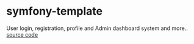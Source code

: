 # symfony-template
User login, registration, profile and Admin dashboard system and more..
[source code](https://gitlab.com/ronijan/sf-template#sf-template)
